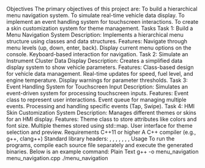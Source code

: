 Objectives
The primary objectives of this project are:
To build a hierarchical menu navigation system.
To simulate real-time vehicle data display.
To implement an event handling system for touchscreen interactions.
To create a skin customization system for theme management.
Tasks
Task 1: Build a Menu Navigation System
Description: Implements a hierarchical menu structure using classes and data structures.
Features:
Navigate through menu levels (up, down, enter, back).
Display current menu options on the console.
Keyboard-based interaction for navigation.
Task 2: Simulate an Instrument Cluster Data Display
Description: Creates a simplified data display system to show vehicle parameters.
Features:
Class-based design for vehicle data management.
Real-time updates for speed, fuel level, and engine temperature.
Display warnings for parameter thresholds.
Task 3: Event Handling System for Touchscreen Input
Description: Simulates an event-driven system for processing touchscreen inputs.
Features:
Event class to represent user interactions.
Event queue for managing multiple events.
Processing and handling specific events (Tap, Swipe).
Task 4: HMI Skin Customization System
Description: Manages different themes or skins for an HMI display.
Features:
Theme class to store attributes like colors and font size.
Multiple themes stored using std::map.
User interface for theme selection and preview.
Requirements
C++11 or higher
A C++ compiler (e.g., g++, clang++)
Standard library headers: <iostream>, <map>, <string>, <vector>, <thread>, <queue>, <random>, <chrono>
Usage
To run the programs, compile each source file separately and execute the generated binaries. Below is an example command:
Plain Text
g++ -o menu_navigation menu_navigation.cpp
./menu_navigation
